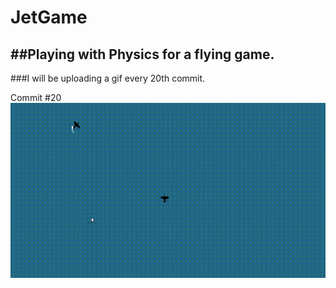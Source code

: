 # JetGame
##Playing with Physics for a flying game.
---
###I will be uploading a gif every 20th commit.

Commit #20
![alt text](gifs/1.gif "Logo Title Text 1")

